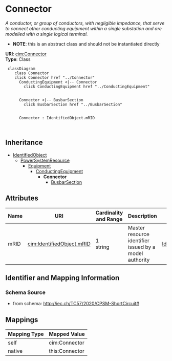 # Connector


_A conductor, or group of conductors, with negligible impedance, that serve to connect other conducting equipment within a single substation and are modelled with a single logical terminal._




* __NOTE__: this is an abstract class and should not be instantiated directly


**URI**: [cim:Connector](http://iec.ch/TC57/CIM100#Connector)<br />
**Type**: Class




```mermaid
 classDiagram
    class Connector
    click Connector href "../Connector"
      ConductingEquipment <|-- Connector
        click ConductingEquipment href "../ConductingEquipment"
      

      Connector <|-- BusbarSection
        click BusbarSection href "../BusbarSection"
      
      
      Connector : IdentifiedObject.mRID
        
      
```





## Inheritance
* [IdentifiedObject](IdentifiedObject.md)
    * [PowerSystemResource](PowerSystemResource.md)
        * [Equipment](Equipment.md)
            * [ConductingEquipment](ConductingEquipment.md)
                * **Connector**
                    * [BusbarSection](BusbarSection.md)



## Attributes


| Name | URI | Cardinality and Range | Description | Inheritance |
| ---  | --- | --- | --- | --- |
| mRID | [cim:IdentifiedObject.mRID](http://iec.ch/TC57/CIM100#IdentifiedObject.mRID) | 1 <br />  string  | Master resource identifier issued by a model authority | [IdentifiedObject](IdentifiedObject.md) |









## Identifier and Mapping Information







### Schema Source


* from schema: http://iec.ch/TC57/2020/CPSM-ShortCircuit#





## Mappings

| Mapping Type | Mapped Value |
| ---  | ---  |
| self | cim:Connector |
| native | this:Connector |




